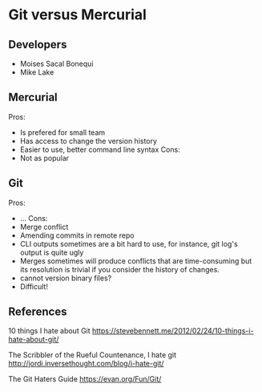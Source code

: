 # Git versus Mercurial

## Developers

* Moises Sacal Bonequi
* Mike Lake

## Mercurial
Pros:
- Is prefered for small team
- Has access to change the version history
- Easier to use, better command line syntax
Cons:
- Not as popular

## Git
Pros:
- …
Cons:
- Merge conflict
- Amending commits in remote repo
- CLI outputs sometimes are a bit hard to use, for instance, git log's output is quite ugly
- Merges sometimes will produce conflicts that are time-consuming but its resolution is trivial if you consider the history of changes.
- cannot version binary files?
- Difficult!

## References

10 things I hate about Git
https://stevebennett.me/2012/02/24/10-things-i-hate-about-git/

The Scribbler of the Rueful Countenance, I hate git
http://jordi.inversethought.com/blog/i-hate-git/

The Git Haters Guide 
https://evan.org/Fun/Git/

